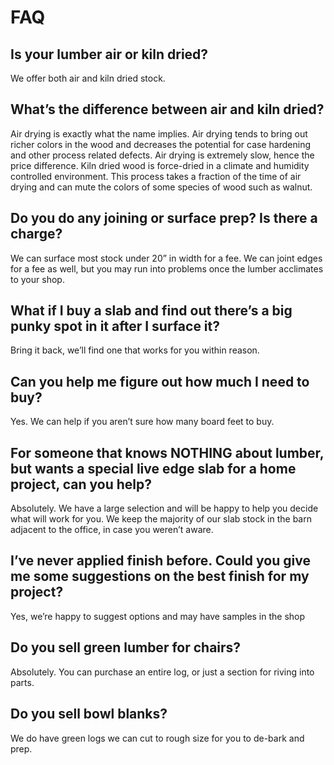<!-- +++
[menu.main]
name = "FAQ"
weight = 2
+++ -->


# FAQ

## Is your lumber air or kiln dried?
We offer both air and kiln dried stock.  

## What’s the difference between air and kiln dried?
Air drying is exactly what the name implies.  Air drying tends to bring out richer colors in the wood and decreases the potential for case hardening and other process related defects.  Air drying is extremely slow, hence the price difference.
Kiln dried wood is force-dried in a climate and humidity controlled environment.  This process takes a fraction of the time of air drying and can mute the colors of some species of wood such as walnut.  

## Do you do any joining or surface prep?  Is there a charge?  
We can surface most stock under 20” in width for a fee.  We can joint edges for a fee as well, but you may run into problems once the lumber acclimates to your shop.

## What if I buy a slab and find out there’s a big punky spot in it after I surface it?  
Bring it back, we’ll find one that works for you within reason.

## Can you help me figure out how much I need to buy?  
Yes.  We can help if you aren’t sure how many board feet to buy.

## For someone that knows NOTHING about lumber, but wants a special live edge slab for a home project, can you help?  
Absolutely.  We have a large selection and will be happy to help you decide what will work for you. We keep the majority of our slab stock in the barn adjacent to the office, in case you weren’t aware.

## I’ve never applied finish before.  Could you give me some suggestions on the best finish for my project?
Yes, we’re happy to suggest options and may have samples in the shop

## Do you sell green lumber for chairs?
Absolutely.  You can purchase an entire log, or just a section for riving into parts.

## Do you sell bowl blanks?
We do have green logs we can cut to rough size for you to de-bark and prep.

